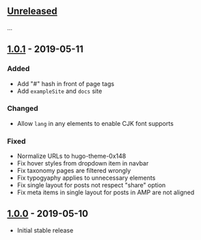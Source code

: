 ## [Unreleased]

...

## [1.0.1] - 2019-05-11

### Added

 - Add "#" hash in front of page tags
 - Add `exampleSite` and `docs` site

### Changed

 - Allow `lang` in any elements to enable CJK font supports

### Fixed

 - Normalize URLs to hugo-theme-0x148
 - Fix hover styles from dropdown item in navbar
 - Fix taxonomy pages are filtered wrongly
 - Fix typogyaphy applies to unnecessary elements
 - Fix single layout for posts not respect "share" option
 - Fix meta items in single layout for posts in AMP are not aligned

## [1.0.0] - 2019-05-10

 - Initial stable release

[Unreleased]: https://github.com/progamesigner/hugo-theme-0x148/compare/v1.0.1...HEAD
[1.0.1]: https://github.com/progamesigner/hugo-theme-0x148/releases/tag/v1.0.1
[1.0.0]: https://github.com/progamesigner/hugo-theme-0x148/releases/tag/v1.0
